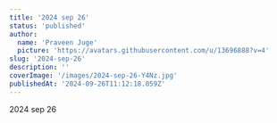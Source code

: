 ```yaml
---
title: '2024 sep 26'
status: 'published'
author:
  name: 'Praveen Juge'
  picture: 'https://avatars.githubusercontent.com/u/13696888?v=4'
slug: '2024-sep-26'
description: ''
coverImage: '/images/2024-sep-26-Y4Nz.jpg'
publishedAt: '2024-09-26T11:12:18.059Z'
---
```


2024 sep 26